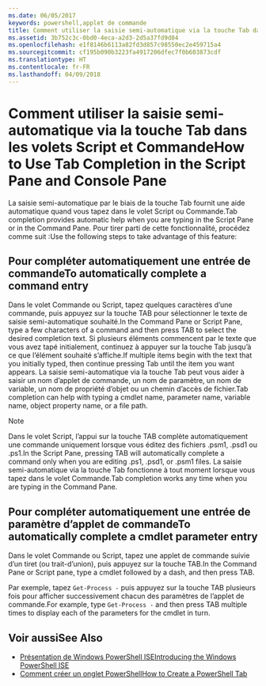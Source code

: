 ```yaml
---
ms.date: 06/05/2017
keywords: powershell,applet de commande
title: Comment utiliser la saisie semi-automatique via la touche Tab dans les volets Script et Commande
ms.assetid: 3b752c3c-0bd0-4eca-a2d3-2d5a37fd9d84
ms.openlocfilehash: e1f8146b6113a82fd3d857c98550ec2e459715a4
ms.sourcegitcommit: cf195b090b3223fa4917206dfec7f0b603873cdf
ms.translationtype: HT
ms.contentlocale: fr-FR
ms.lasthandoff: 04/09/2018
---
```

# <a name="how-to-use-tab-completion-in-the-script-pane-and-console-pane"></a><span data-ttu-id="2bc87-103">Comment utiliser la saisie semi-automatique via la touche Tab dans les volets Script et Commande</span><span class="sxs-lookup"><span data-stu-id="2bc87-103">How to Use Tab Completion in the Script Pane and Console Pane</span></span>

<span data-ttu-id="2bc87-104">La saisie semi-automatique par le biais de la touche Tab fournit une aide automatique quand vous tapez dans le volet Script ou Commande.</span><span class="sxs-lookup"><span data-stu-id="2bc87-104">Tab completion provides automatic help when you are typing in the Script Pane or in the Command Pane.</span></span> <span data-ttu-id="2bc87-105">Pour tirer parti de cette fonctionnalité, procédez comme suit :</span><span class="sxs-lookup"><span data-stu-id="2bc87-105">Use the following steps to take advantage of this feature:</span></span>

## <a name="to-automatically-complete-a-command-entry"></a><span data-ttu-id="2bc87-106">Pour compléter automatiquement une entrée de commande</span><span class="sxs-lookup"><span data-stu-id="2bc87-106">To automatically complete a command entry</span></span>

<span data-ttu-id="2bc87-107">Dans le volet Commande ou Script, tapez quelques caractères d’une commande, puis appuyez sur la touche TAB pour sélectionner le texte de saisie semi-automatique souhaité.</span><span class="sxs-lookup"><span data-stu-id="2bc87-107">In the Command Pane or Script Pane, type a few characters of a command and then press TAB to select the desired completion text.</span></span> <span data-ttu-id="2bc87-108">Si plusieurs éléments commencent par le texte que vous avez tapé initialement, continuez à appuyer sur la touche Tab jusqu’à ce que l’élément souhaité s’affiche.</span><span class="sxs-lookup"><span data-stu-id="2bc87-108">If multiple items begin with the text that you initially typed, then continue pressing Tab until the item you want appears.</span></span> <span data-ttu-id="2bc87-109">La saisie semi-automatique via la touche Tab peut vous aider à saisir un nom d’applet de commande, un nom de paramètre, un nom de variable, un nom de propriété d’objet ou un chemin d’accès de fichier.</span><span class="sxs-lookup"><span data-stu-id="2bc87-109">Tab completion can help with typing a cmdlet name, parameter name, variable name, object property name, or a file path.</span></span>

> [!NOTE]
> <span data-ttu-id="2bc87-110">Dans le volet Script, l’appui sur la touche TAB complète automatiquement une commande uniquement lorsque vous éditez des fichiers .psm1, .psd1 ou .ps1.</span><span class="sxs-lookup"><span data-stu-id="2bc87-110">In the Script Pane, pressing TAB will automatically complete a command only when you are editing .ps1, .psd1, or .psm1 files.</span></span> <span data-ttu-id="2bc87-111">La saisie semi-automatique via la touche Tab fonctionne à tout moment lorsque vous tapez dans le volet Commande.</span><span class="sxs-lookup"><span data-stu-id="2bc87-111">Tab completion works any time when you are typing in the Command Pane.</span></span>

## <a name="to-automatically-complete-a-cmdlet-parameter-entry"></a><span data-ttu-id="2bc87-112">Pour compléter automatiquement une entrée de paramètre d’applet de commande</span><span class="sxs-lookup"><span data-stu-id="2bc87-112">To automatically complete a cmdlet parameter entry</span></span>

<span data-ttu-id="2bc87-113">Dans le volet Commande ou Script, tapez une applet de commande suivie d’un tiret (ou trait-d’union), puis appuyez sur la touche TAB.</span><span class="sxs-lookup"><span data-stu-id="2bc87-113">In the Command Pane or Script pane, type a cmdlet followed by a dash, and then press TAB.</span></span>

<span data-ttu-id="2bc87-114">Par exemple, tapez `Get-Process -` puis appuyez sur la touche TAB plusieurs fois pour afficher successivement chacun des paramètres de l’applet de commande.</span><span class="sxs-lookup"><span data-stu-id="2bc87-114">For example, type `Get-Process -` and then press TAB multiple times to display each of the parameters for the cmdlet in turn.</span></span>

## <a name="see-also"></a><span data-ttu-id="2bc87-115">Voir aussi</span><span class="sxs-lookup"><span data-stu-id="2bc87-115">See Also</span></span>

- [<span data-ttu-id="2bc87-116">Présentation de Windows PowerShell ISE</span><span class="sxs-lookup"><span data-stu-id="2bc87-116">Introducing the Windows PowerShell ISE</span></span>](Introducing-the-Windows-PowerShell-ISE.md)
- [<span data-ttu-id="2bc87-117">Comment créer un onglet PowerShell</span><span class="sxs-lookup"><span data-stu-id="2bc87-117">How to Create a PowerShell Tab</span></span>](How-to-Create-a-PowerShell-Tab-in-Windows-PowerShell-ISE.md)